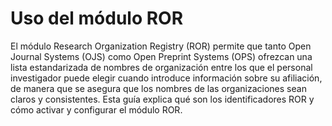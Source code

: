 # Uso del módulo ROR

El módulo Research Organization Registry (ROR) permite que tanto Open Journal Systems (OJS) como Open Preprint Systems (OPS) ofrezcan una lista estandarizada de nombres de organización entre los que el personal investigador puede elegir cuando introduce información sobre su afiliación, de manera que se asegura que los nombres de las organizaciones sean claros y consistentes. Esta guía explica qué son los identificadores ROR y cómo activar y configurar el módulo ROR.
